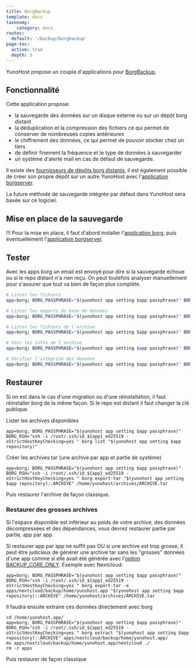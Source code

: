 ```yaml
---
title: BorgBackup
template: docs
taxonomy:
    category: docs
routes:
  default: '/backup/borgbackup'
page-toc:
  active: true
  depth: 3
---
```



YunoHost propose un couple d'applications pour [BorgBackup](https://www.borgbackup.org/).

## Fonctionnalité
Cette application propose:
* la sauvegarde des données sur un disque externe ou sur un dépôt borg distant
* la déduplication et la compression des fichiers ce qui permet de conserver de nombreuses copies antérieures
* le chiffrement des données, ce qui permet de pouvoir stocker chez un tiers
* de définir finement la fréquence et le type de données à sauvegarder
* un système d'alerte mail en cas de défaut de sauvegarde.

Il existe des [fournisseurs de dépôts borg distants](https://www.borgbackup.org/support/commercial.html), il est également possible de créer son propre dépôt sur un autre YunoHost avec l'[application borgserver](https://github.com/YunoHost-Apps/borgserver_ynh).

La future méthode de sauvegarde intégrée par défaut dans YunoHost sera basée sur ce logiciel.

## Mise en place de la sauvegarde
!!! Pour la mise en place, il faut d'abord installer l'[application borg](https://github.com/YunoHost-Apps/borg_ynh), puis éventuellement l'[application borgserver](https://github.com/YunoHost-Apps/borgserver_ynh).



## Tester
Avec les apps borg un email est envoyé pour dire si la sauvegarde échoue ou si le repo distant n'a rien reçu. On peut toutefois analyser manuellement pour s'assurer que tout va bien de façon plus complète.

```bash
# Lister les fichiers
app=borg; BORG_PASSPHRASE="$(yunohost app setting $app passphrase)" BORG_RSH="ssh -i /root/.ssh/id_${app}_ed25519 -oStrictHostKeyChecking=yes " borg list "$(yunohost app setting $app repository)" | less

# Lister les exports de base de données
app=borg; BORG_PASSPHRASE="$(yunohost app setting $app passphrase)" BORG_RSH="ssh -i /root/.ssh/id_${app}_ed25519 -oStrictHostKeyChecking=yes " borg list "$(yunohost app setting $app repository)" | grep "(db|dump)\.sql"

# Lister les fichiers de l'archive
app=borg; BORG_PASSPHRASE="$(yunohost app setting $app passphrase)" BORG_RSH="ssh -i /root/.ssh/id_${app}_ed25519 -oStrictHostKeyChecking=yes " borg list "$(yunohost app setting $app repository)::ARCHIVE" | less

# Voir les infos de l'archive
app=borg; BORG_PASSPHRASE="$(yunohost app setting $app passphrase)" BORG_RSH="ssh -i /root/.ssh/id_${app}_ed25519 -oStrictHostKeyChecking=yes " borg info "$(yunohost app setting $app repository)::ARCHIVE"

# Vérifier l'intégrité des données
app=borg; BORG_PASSPHRASE="$(yunohost app setting $app passphrase)" BORG_RSH="ssh -i /root/.ssh/id_${app}_ed25519 -oStrictHostKeyChecking=yes " borg check "$(yunohost app setting $app repository)::ARCHIVE" --verify-data
```

## Restaurer

Si on est dans le cas d'une migration ou d'une réinstallation, il faut réinstaller borg de la même façon. Si le repo est distant il faut changer la clé publique.

Lister les archives disponibles
```
app=borg; BORG_PASSPHRASE="$(yunohost app setting $app passphrase)" BORG_RSH="ssh -i /root/.ssh/id_${app}_ed25519 -oStrictHostKeyChecking=yes " borg list "$(yunohost app setting $app repository)"
```

Créer les archives tar (une archive par app et partie de système)
```
app=borg; BORG_PASSPHRASE="$(yunohost app setting $app passphrase)" BORG_RSH="ssh -i /root/.ssh/id_${app}_ed25519 -oStrictHostKeyChecking=yes " borg export-tar "$(yunohost app setting $app repository)::ARCHIVE" /home/yunohost/archives/ARCHIVE.tar
```

Puis restaurer l'archive de façon classique.

### Restaurer des grosses archives
Si l'espace disponible est inférieur au poids de votre archive, des données décompressées et des dépendances, vous devrez restaurer partie par partie, app par app.

Si restaurer app par app ne suffit pas OU si une archive est trop grosse, il peut être judicieux de générer une archive tar sans les "grosses" données d'une app comme si elle avait été générée avec l'[option BACKUP_CORE_ONLY](/backup/include_exclude_files#ne-pas-sauvegarder-les-grosses-quantites-de-donnees). Exemple avec Nextcloud:
```
app=borg; BORG_PASSPHRASE="$(yunohost app setting $app passphrase)" BORG_RSH="ssh -i /root/.ssh/id_${app}_ed25519 -oStrictHostKeyChecking=yes " borg export-tar -e apps/nextcloud/backup/home/yunohost.app "$(yunohost app setting $app repository)::ARCHIVE" /home/yunohost/archives/ARCHIVE.tar
```

Il faudra ensuite extraire ces données directement avec borg
```
cd /home/yunohost.app/
app=borg; BORG_PASSPHRASE="$(yunohost app setting $app passphrase)" BORG_RSH="ssh -i /root/.ssh/id_${app}_ed25519 -oStrictHostKeyChecking=yes " borg extract "$(yunohost app setting $app repository)::ARCHIVE" apps/nextcloud/backup/home/yunohost.app/
mv apps/nextcloud/backup/home/yunohost.app/nextcloud ./
rm -r apps
```

Puis restaurer de façon classique
